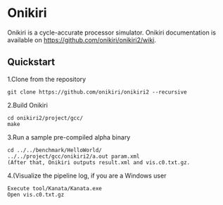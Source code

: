 # Onikiri

Onikiri is a cycle-accurate processor simulator. Onikiri documentation is available on <https://github.com/onikiri/onikiri2/wiki>.


## Quickstart 

1.Clone from the repository
    
    git clone https://github.com/onikiri/onikiri2 --recursive

2.Build Onikiri
  
    cd onikiri2/project/gcc/
    make
    
3.Run a sample pre-compiled alpha binary

    cd ../../benchmark/HelloWorld/
    ../../project/gcc/onikiri2/a.out param.xml
    (After that, Onikiri outputs result.xml and vis.c0.txt.gz.

4.(Visualize the pipeline log, if you are a Windows user

    Execute tool/Kanata/Kanata.exe
    Open vis.c0.txt.gz
